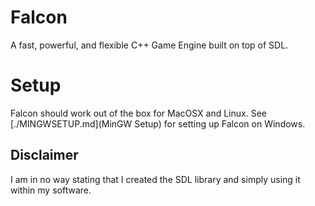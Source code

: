 # Falcon
A fast, powerful, and flexible C++ Game Engine built on top of SDL.

# Setup
Falcon should work out of the box for MacOSX and Linux. See [./MINGWSETUP.md](MinGW Setup) for setting up Falcon on Windows.

## Disclaimer
I am in no way stating that I created the SDL library and simply using it
within my software.
